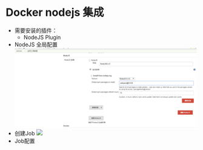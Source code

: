# Docker nodejs 集成


* 需要安装的插件：
    * NodeJS Plugin
* NodeJS 全局配置
    ![](images/jenkins_nodejs/jenkins_nodejs_auto_install.png)  
* 创建Job
    ![](images/jenkins_nodejs/nodejs_job.png)
* Job配置  
    